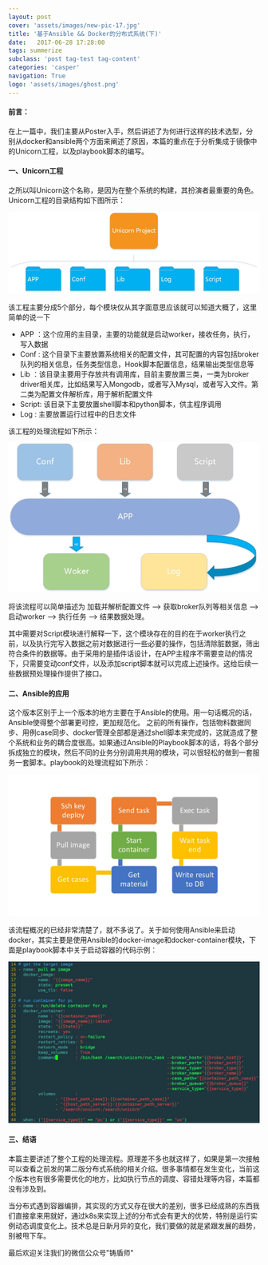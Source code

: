 ```yaml
---
layout: post
cover: 'assets/images/new-pic-17.jpg'
title: '基于Ansible && Docker的分布式系统(下)'
date:   2017-06-28 17:28:00
tags: summerize
subclass: 'post tag-test tag-content'
categories: 'casper'
navigation: True
logo: 'assets/images/ghost.png'
---
```


<h4>前言：</h4>
在上一篇中，我们主要从Poster入手，然后讲述了为何进行这样的技术选型，分别从docker和ansible两个方面来阐述了原因，本篇的重点在于分析集成于镜像中的Unicorn工程，以及playbook脚本的编写。

<h4>一、Unicorn工程</h4>
之所以叫Unicorn这个名称，是因为在整个系统的构建，其扮演者最重要的角色。Unicorn工程的目录结构如下图所示：

![](/images/unicorn/directory.jpg)

该工程主要分成5个部分，每个模块仅从其字面意思应该就可以知道大概了，这里简单的说一下

- APP   ：这个应用的主目录，主要的功能就是启动worker，接收任务，执行，写入数据
- Conf  : 这个目录下主要放置系统相关的配置文件，其可配置的内容包括broker队列的相关信息，任务类型信息，Hook脚本配置信息，结果输出类型信息等
- Lib   ：该目录主要用于存放共有调用库，目前主要放置三类，一类为broker driver相关库，比如结果写入Mongodb，或者写入Mysql，或者写入文件。第二类为配置文件解析库，用于解析配置文件
- Script: 该目录下主要放置shell脚本和python脚本，供主程序调用
- Log   : 主要放置运行过程中的日志文件

该工程的处理流程如下所示：

![](/images/unicorn/flow.jpg)

将该流程可以简单描述为 加载并解析配置文件 --> 获取broker队列等相关信息 --> 启动worker --> 执行任务  --> 结果数据处理。

其中需要对Script模块进行解释一下，这个模块存在的目的在于worker执行之前，以及执行完写入数据之前对数据进行一些必要的操作，包括清除脏数据，筛出符合条件的数据等。由于采用的是插件话设计，在APP主程序不需要变动的情况下，只需要变动conf文件，以及添加script脚本就可以完成上述操作。这给后续一些数据预处理操作提供了接口。


<h4>二、Ansible的应用</h4>
这个版本区别于上一个版本的地方主要在于Ansible的使用。用一句话概况的话，Ansible使得整个部署更可控，更加规范化。
之前的所有操作，包括物料数据同步、用例case同步、docker管理全部都是通过shell脚本来完成的，这就造成了整个系统和业务的耦合度很高。如果通过Ansible的Playbook脚本的话，将各个部分拆成独立的模块，然后不同的业务分别调用共用的模块，可以很轻松的做到一套服务一套脚本。playbook的处理流程如下所示：

![](/images/unicorn/flow2.jpg)

该流程概况的已经非常清楚了，就不多说了。关于如何使用Ansible来启动docker，其实主要是使用Ansible的docker-image和docker-container模块，下面是playbook脚本中关于启动容器的代码示例：

![](/images/unicorn/code.jpg)

<h4>三、结语</h4>
本篇主要讲述了整个工程的处理流程。原理差不多也就这样了，如果是第一次接触可以查看之前发的第二版分布式系统的相关介绍。很多事情都在发生变化，当前这个版本也有很多需要优化的地方，比如执行节点的调度、容错处理等内容，本篇都没有涉及到。

当分布式遇到容器编排，其实现的方式又存在很大的差别，很多已经成熟的东西我们直接拿来用就好，通过k8s来实现上述的分布式会有更大的优势，特别是运行实例动态调度变化上。技术总是日新月异的变化，我们要做的就是紧跟发展的趋势，别被甩下车。

最后欢迎关注我们的微信公众号"铸盾师"

